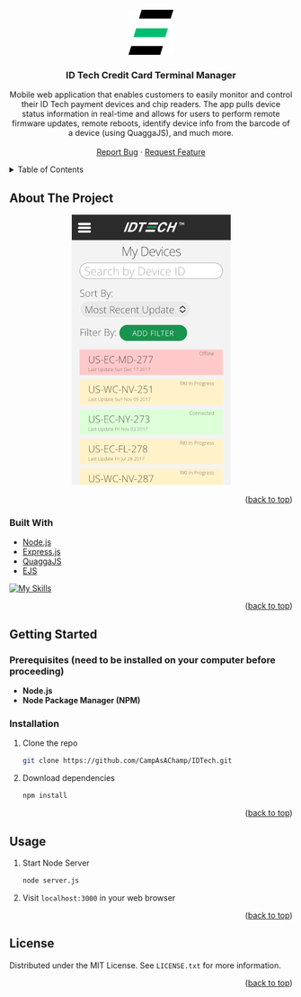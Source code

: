 <div id="top"></div>

<!-- PROJECT LOGO -->
<br />
<div align="center">
  <a href="https://github.com/CampAsAChamp/IDTech">
    <img src="static/img/logo.svg" alt="Logo" width="80" height="80">
  </a>

<h3 align="center">ID Tech Credit Card Terminal Manager</h3>

  <p align="center">Mobile web application that enables customers to easily monitor and control their ID Tech payment devices and chip readers. The app pulls device status information in real-time and allows for users to perform remote firmware updates, remote reboots, identify device info from the barcode of a device (using QuaggaJS), and much more.
    <br />
    <br />
    <a href="https://github.com/CampAsAChamp/IDTech/issues">Report Bug</a>
    ·
    <a href="https://github.com/CampAsAChamp/IDTech/issues">Request Feature</a>
  </p>
</div>



<!-- TABLE OF CONTENTS -->
<details>
  <summary>Table of Contents</summary>
  <ol>
    <li>
      <a href="#about-the-project">About The Project</a>
      <ul>
        <li><a href="#built-with">Built With</a></li>
      </ul>
    </li>
    <li>
      <a href="#getting-started">Getting Started</a>
      <ul>
        <li><a href="#prerequisites">Prerequisites</a></li>
        <li><a href="#installation">Installation</a></li>
      </ul>
    </li>
    <li><a href="#usage">Usage</a></li>
    <li><a href="#license">License</a></li>
  </ol>
</details>



<!-- ABOUT THE PROJECT -->
## About The Project
<div align="center">

![product-screenshot]

</div>
<p align="right">(<a href="#top">back to top</a>)</p>



### Built With

* [Node.js](https://nodejs.org/)
* [Express.js](https://expressjs.com/)
* [QuaggaJS](https://serratus.github.io/quaggaJS/)
* [EJS](https://ejs.co/)

[![My Skills](https://skillicons.dev/icons?i=nodejs,express,ejs)](https://skillicons.dev)

<p align="right">(<a href="#top">back to top</a>)</p>



<!-- GETTING STARTED -->
## Getting Started

### Prerequisites (need to be installed on your computer before proceeding)

* **Node.js**
* **Node Package Manager (NPM)**


### Installation

1. Clone the repo
    ```sh
    git clone https://github.com/CampAsAChamp/IDTech.git
    ```
2. Download dependencies
    ```sh
    npm install
    ```

<p align="right">(<a href="#top">back to top</a>)</p>


<!-- USAGE EXAMPLES -->
## Usage

1. Start Node Server
   ```sh
   node server.js
   ```
2. Visit `localhost:3000` in your web browser

<p align="right">(<a href="#top">back to top</a>)</p>

<!-- LICENSE -->
## License

Distributed under the MIT License. See `LICENSE.txt` for more information.

<p align="right">(<a href="#top">back to top</a>)</p>



<!-- MARKDOWN LINKS & IMAGES -->
<!-- https://www.markdownguide.org/basic-syntax/#reference-style-links -->
[contributors-shield]: https://img.shields.io/github/contributors/CampAsAChamp/msPaintAutomation.svg?style=for-the-badge
[contributors-url]: https://github.com/CampAsAChamp/msPaintAutomation/graphs/contributors
[forks-shield]: https://img.shields.io/github/forks/CampAsAChamp/msPaintAutomation.svg?style=for-the-badge
[forks-url]: https://github.com/CampAsAChamp/msPaintAutomation/network/members
[stars-shield]: https://img.shields.io/github/stars/CampAsAChamp/msPaintAutomation.svg?style=for-the-badge
[stars-url]: https://github.com/CampAsAChamp/msPaintAutomation/stargazers
[issues-shield]: https://img.shields.io/github/issues/CampAsAChamp/msPaintAutomation.svg?style=for-the-badge
[issues-url]: https://github.com/CampAsAChamp/msPaintAutomation/issues
[license-shield]: https://img.shields.io/github/license/CampAsAChamp/msPaintAutomation.svg?style=for-the-badge
[license-url]: https://github.com/CampAsAChamp/msPaintAutomation/blob/master/LICENSE.txt
[linkedin-shield]: https://img.shields.io/badge/-LinkedIn-black.svg?style=for-the-badge&logo=linkedin&colorB=555
[product-screenshot]: static/img/screenshot.png
